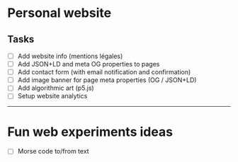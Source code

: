 # Personal website

## Tasks

- [ ] Add website info (mentions légales)
- [ ] Add JSON+LD and meta OG properties to pages
- [ ] Add contact form (with email notification and confirmation)
- [ ] Add image banner for page meta properties (OG / JSON+LD)
- [ ] Add algorithmic art (p5.js)
- [ ] Setup website analytics

---

# Fun web experiments ideas

- [ ] Morse code to/from text
